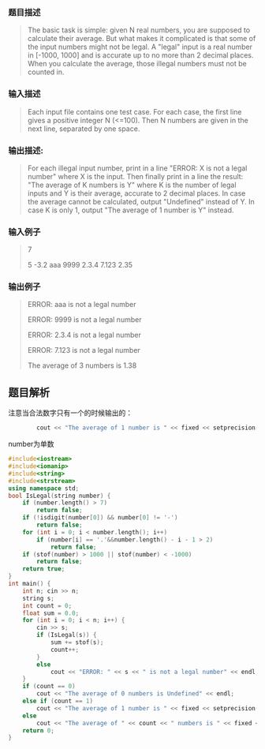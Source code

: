 ### 题目描述

> The basic task is simple: given N real numbers, you are supposed to calculate their average. But what makes it complicated is that some of the input numbers might not be legal. A "legal" input is a real number in [-1000, 1000] and is accurate up to no more than 2 decimal places. When you calculate the average, those illegal numbers must not be counted in.

### 输入描述

> Each input file contains one test case. For each case, the first line gives a positive integer N (<=100). Then N numbers are given in the next line, separated by one space.

### 输出描述:
> For each illegal input number, print in a line "ERROR: X is not a legal number" where X is the input. Then finally print in a line the result: "The average of K numbers is Y" where K is the number of legal inputs and Y is their average, accurate to 2 decimal places. In case the average cannot be calculated, output "Undefined" instead of Y. In case K is only 1, output "The average of 1 number is Y" instead.

### 输入例子
> 7
>
>5 -3.2 aaa 9999 2.3.4 7.123 2.35

### 输出例子
> ERROR: aaa is not a legal number
>
>ERROR: 9999 is not a legal number
>
>ERROR: 2.3.4 is not a legal number
>
>ERROR: 7.123 is not a legal number
>
>The average of 3 numbers is 1.38



## 题目解析
注意当合法数字只有一个的时候输出的：
```C++
		cout << "The average of 1 number is " << fixed << setprecision(2) << sum / count << endl;
```
number为单数

```C++
#include<iostream>
#include<iomanip>
#include<string>
#include<strstream>
using namespace std;
bool IsLegal(string number) {
	if (number.length() > 7)
		return false;
	if (!isdigit(number[0]) && number[0] != '-')
		return false;
	for (int i = 0; i < number.length(); i++)
		if (number[i] == '.'&&number.length() - i - 1 > 2)
			return false;
	if (stof(number) > 1000 || stof(number) < -1000)
		return false;
	return true;
}
int main() {
	int n; cin >> n;
	string s;
	int count = 0;
	float sum = 0.0;
	for (int i = 0; i < n; i++) {
		cin >> s;
		if (IsLegal(s)) {
			sum += stof(s);
			count++;
		}
		else
			cout << "ERROR: " << s << " is not a legal number" << endl;
	}
	if (count == 0)
		cout << "The average of 0 numbers is Undefined" << endl;
	else if (count == 1)
		cout << "The average of 1 number is " << fixed << setprecision(2) << sum / count << endl;
	else
		cout << "The average of " << count << " numbers is " << fixed << setprecision(2) << sum / count << endl;
	return 0;
}
```